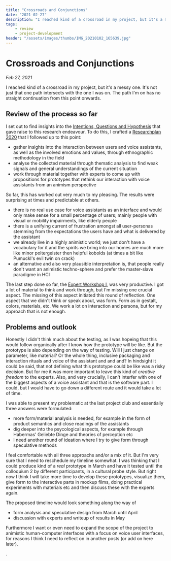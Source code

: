 ```yaml
---
title: "Crossroads and Conjunctions"
date: "2021-02-27"
description: "I reached kind of a crossroad in my project, but it's a messy one. It's not just that one path intersects with the one I was on. The path I'm on has no straight continuation from this point onwards."
tags:
    - review
    - project-development
header: "/assets/images/thumbs/IMG_20210102_165639.jpg"
---
```

# Crossroads and Conjunctions
*Feb 27, 2021*

I reached kind of a crossroad in my project, but it's a messy one. It's not just that one path intersects with the one I was on. The path I'm on has no straight continuation from this point onwards.

## Review of the process so far
I set out to find insights into the [Intentions, Questions and Hypothesis](research/Intentions,%20Questions%20and%20Hypothesis.md) that gave raise to this research endeavour. To do this, I crafted a [Researchplan 2020](journal/Researchplan%202020.md) that I followed up to this point:

- gather insights into the interaction between users and voice assistants, as well as the involved emotions and values, through ethnographic methodology in the field
- analyse the collected material through thematic analysis to find weak signals and general understandings of the current situation
- work through material together with experts to come up with propositions for prototypes that rethink our interaction with voice assistants from an animism perspective

So far, this has worked out very much to my pleasing. The results were surprising at times and predictable at others.

- there is no real use case for voice assistants as an interface and would only make sense for a small percentage of users; mainly people with visual or mobility impairments, like elderly people
- there is a unifying current of frustration amongst all user-personas stemming from the expectations the users have and what is delivered by the assistant
- we already live in a highly animistic world; we just don't have a vocabulary for it and the spirits we bring into our homes are much more like minor poltergeister then helpful kobolds (at times a bit like Pumuckl's evil twin on crack)
- an alternative and also very plausible interpretation is, that people really don't want an animistic techno-sphere and prefer the master-slave paradigme in HCI

The last step done so far, the [Expert Workshop I](research/designs/Expert%20Workshop%20I.md), was very productive. I got a lot of material to think and work through, but I'm missing one crucial aspect. The missing of this aspect initiated this round of reflection. One aspect that we didn't think or speak about, was form. Form as in gestalt, colors, materials, etc. We work a lot on interaction and persona, but for my approach that is not enough.

## Problems and outlook

Honestly I didn't think much about the testing, as I was hopeing that this would follow organically after I know how the prototype will be like. But the prototype is also depending on the way of testing. Will I just change on parameter, like material? Or the whole thing, inclusive packaging and interaction rituals and voice of the assistant and and and? In hindsight it could be said, that not defining what this prototype could be like was a risky decision. But for me it was more important to leave this kind of *creative freedom* to the experts. 
Also, and very crucially, I can't interfer with one of the biggest aspects of a voice assistant and that is the software part. I could, but I would have to go down a different route and it would take a lot of time.

I was able to present my problematic at the last project club and essentially three answers were formulated:

- more form/material analysis is needed, for example in the form of product semantics and close readings of the assistants
- dig deeper into the psycological aspects, for example through Habermas' Geliebte Dinge and theories of perception etc
- I need another round of ideation where I try to give form through speculative methods

I feel comfortable with all three approachs and/or a mix of it. But I'm very sure that I need to reschedule my timeline somewhat. I was thinking that I could produce kind of a *real* prototype in March and have it tested until the colloquium 2 by different participants, in a cultural probe style. But right now I think I will take more time to develop these prototypes, visualize them, give form to the interactive parts in mockup films, doing practical experiments with materials etc and then discuss these with the experts again. 

The proposed timeline would look something along the way of

- form analysis and speculative design from March until April
- discussion with experts and writeup of results in May

Furthermore I want or even need to expand the scope of the project to animistic human-computer interfaces with a focus on voice user interfaces, for reasons I think I need to reflect on in another posts (or add on here later).

.